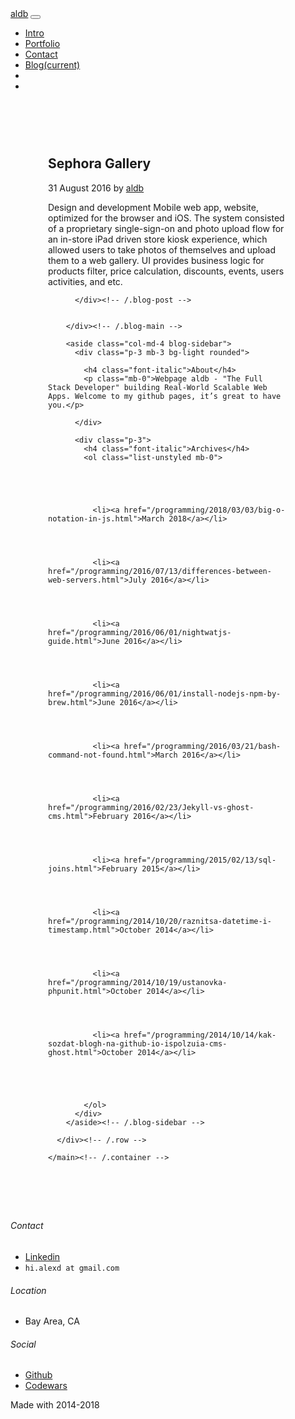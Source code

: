 <!DOCTYPE html>
<html lang="en">
  <head>
  <meta charset="utf-8">
  <meta http-equiv="X-UA-Compatible" content="IE=edge">
  <meta name="viewport" content="width=device-width, initial-scale=1">

  <link rel="stylesheet" href="/assets/css/bootstrap.min.css" />
<link rel="stylesheet" href="/assets/css/ionicons.min.css" />
<link rel="stylesheet" href="/assets/css/styles.css" />
  <script src="/assets/js/jquery.min.js"></script>
<script src="/assets/js/popper.min.js"></script>
<script src="/assets/js/bootstrap.min.js"></script>

  <title>Sephora Gallery</title>
  <meta name="description" content="Design and development Mobile web app, website, optimized for the browser and iOS. The system consisted of a proprietary single-sign-on and photo upload flow...">

  <link rel="canonical" href="http://localhost:4000/portfolio_v2/2016/08/31/sephora.mdown">
  <link rel="alternate" type="application/rss+xml" title="aldb" href="/feed.xml">
  
  
</head>



<body>


<section class="bg-dark">
    <nav class="navbar navbar-expand-md navbar-dark fixed-top bg-dark">
  <div class="container">
  <a class="navbar-brand text-primary" href="http://localhost:4000">aldb</a>
  <button class="navbar-toggler" type="button" data-toggle="collapse" data-target="#navbarCollapse" aria-controls="navbarCollapse" aria-expanded="false" aria-label="Toggle navigation">
    <span class="navbar-toggler-icon"></span>
  </button>
  <div class="collapse navbar-collapse" id="navbarCollapse">
    <ul class="navbar-nav mr-auto">
      <li class="nav-item">
        <a class="nav-link" href="http://localhost:4000/#">Intro</a>
      </li>
      <li class="nav-item">
        <a class="nav-link" href="http://localhost:4000/#Portfolio">Portfolio</a>
      </li>
      <li class="nav-item dropdown">
        <a class="nav-link" href="#Contact">Contact</a>
      </li>
      <li class="nav-item">
        <a class="nav-link active" href="#">Blog<span class="sr-only">(current)</span></a>
      </li>
      <li class="nav-item pull-xs-right">
          <a class="nav-link" href="https://www.linkedin.com/in/alex-dubinchyk-76054ba0?trk=nav_responsive_tab_profile">
              <i class="ion-social-linkedin"></i>
          </a>
      </li>
      <li class="nav-item pull-xs-right">
          <a class="nav-link" href="https://github.com/aldb">
              <i class="ion-social-github"></i>
          </a>
      </li>
    </ul>
  </div>
  </div>
</nav>
</section>
<section>
  <div class="container py-4">
    <main role="main" class="container" style="padding: 60px;">
      <div class="row">
        <div class="col-md-8 blog-main">
          <div class="blog-post">
            <h2 class="blog-post-title">Sephora Gallery</h2>
            <p class="blog-post-meta">31 August 2016 by <a href="#">aldb</a></p>
            Design and development Mobile web app, website, optimized for the browser and iOS. The system consisted of a proprietary single-sign-on and photo upload flow for an in-store iPad driven store kiosk experience, which allowed users to take photos of themselves and upload them to a web gallery. UI provides business logic for products filter, price calculation, discounts, events, users activities, and etc.

          </div><!-- /.blog-post -->

          
        </div><!-- /.blog-main -->

        <aside class="col-md-4 blog-sidebar">
          <div class="p-3 mb-3 bg-light rounded">
            
            <h4 class="font-italic">About</h4>
            <p class="mb-0">Webpage aldb - "The Full Stack Developer" building Real-World Scalable Web Apps. Welcome to my github pages, it’s great to have you.</p>
            
          </div>

          <div class="p-3">
            <h4 class="font-italic">Archives</h4>
            <ol class="list-unstyled mb-0">
            
            
            
            
            
              <li><a href="/programming/2018/03/03/big-o-notation-in-js.html">March 2018</a></li>
            
            
            
            
              <li><a href="/programming/2016/07/13/differences-between-web-servers.html">July 2016</a></li>
            
            
            
            
              <li><a href="/programming/2016/06/01/nightwatjs-guide.html">June 2016</a></li>
            
            
            
            
              <li><a href="/programming/2016/06/01/install-nodejs-npm-by-brew.html">June 2016</a></li>
            
            
            
            
              <li><a href="/programming/2016/03/21/bash-command-not-found.html">March 2016</a></li>
            
            
            
            
              <li><a href="/programming/2016/02/23/Jekyll-vs-ghost-cms.html">February 2016</a></li>
            
            
            
            
              <li><a href="/programming/2015/02/13/sql-joins.html">February 2015</a></li>
            
            
            
            
              <li><a href="/programming/2014/10/20/raznitsa-datetime-i-timestamp.html">October 2014</a></li>
            
            
            
            
              <li><a href="/programming/2014/10/19/ustanovka-phpunit.html">October 2014</a></li>
            
            
            
            
              <li><a href="/programming/2014/10/14/kak-sozdat-blogh-na-github-io-ispolzuia-cms-ghost.html">October 2014</a></li>
            
            
            
            
            
            </ol>
          </div>
        </aside><!-- /.blog-sidebar -->

      </div><!-- /.row -->

    </main><!-- /.container -->
</div>

</section>


<div id="map"></div>
<footer id="myFooter" class="bg-dark">
    <div class="container" id="Contact">
        <div class="row">
            <div class="col-sm-4">
                <h6>Contact</h6>
                <ul>
                    <li><i class="ion-social-linkedin"></i> <a href="https://www.linkedin.com/in/alex-dubinchyk-76054ba0?trk=nav_responsive_tab_profile">Linkedin</a></li>
                    <li><i class="icon-sm ion-email"></i> <code class="text-primary">hi.alexd at gmail.com</code></li>
                </ul>
            </div>
            <div class="col-sm-4">
                <h6>Location</h6>
                <ul>
                    <li><i class="icon ion-location"></i> Bay Area, CA</li>
                </ul>
            </div>
            <div class="col-sm-4">
                <h6>Social</h6>
                <ul>
                    <li><i class="icon ion-social-github"></i> <a href="https://github.com/aldb">Github</a></li>
                    <li><i class="icon ion-code"></i> <a href="https://www.codewars.com/users/aldb">Codewars</a></li>
                </ul>
            </div>
        </div>
    </div>
    <div class="footer-copyright">
        <p>Made with <i class="ion-android-favorite-outline"></i> 2014-2018</p>
    </div>
</footer>


<!-- GOOGLE MAP -->
<script src="https://maps.googleapis.com/maps/api/js?key=AIzaSyAMQ2hSX8M4dfpI0-_C3bz0JjOdGQGMvdI"></script>
<script type="text/javascript">

$(document).ready(function () {
  /***************** Google Map ******************/
  function initialize() {
    var styles     = [{
      "featureType": "poi",
      "elementType": "all",
      "stylers": [{
        "visibility": "off"
      }]
    }, {
      "featureType": "transit",
      "elementType": "all",
      "stylers": [{
        "visibility": "off"
      }]
    }, {
      "featureType": "water",
      "elementType": "labels",
      "stylers": [{
        "visibility": "off"
      }]
    }, {
      "featureType": "landscape.man_made",
      "elementType": "all",
      "stylers": [{
        "visibility": "on"
      }]
    }, {
      "featureType": "landscape.natural",
      "elementType": "labels",
      "stylers": [{
        "visibility": "off"
      }]
    }, {
      "featureType": "landscape.natural.terrain",
      "elementType": "all",
      "stylers": [{
        "visibility": "off"
      }]
    }, {
      "featureType": "administrative.neighborhood",
      "elementType": "all",
      "stylers": [{
        "visibility": "off"
      }]
    }, {
      "featureType": "road.local",
      "elementType": "labels",
      "stylers": [{
        "visibility": "off"
      }]
    }, {
      "featureType": "road.local",
      "elementType": "geometry",
      "stylers": [{
        "color": "#47453e"
      }]
    }, {
      "featureType": "road.arterial",
      "elementType": "geometry",
      "stylers": [{
        "visibility": "simplified"
      }, {
        "color": "#5e5532"
      }]
    }, {
      "featureType": "road.highway",
      "elementType": "labels",
      "stylers": [{
        "visibility": "off"
      }]
    }, {
      "featureType": "administrative.country",
      "elementType": "geometry",
      "stylers": [{
        "color": "#949494"
      }]
    }, {
      "featureType": "road.arterial",
      "elementType": "labels",
      "stylers": [{
        "visibility": "off"
      }]
    }, {
      "featureType": "landscape.man_made",
      "elementType": "all",
      "stylers": [{
        "visibility": "off"
      }]
    }, {
      "featureType": "landscape.natural",
      "elementType": "all",
      "stylers": [{
        "color": "#333333"
      }]
    }, {
      "featureType": "road.highway",
      "elementType": "geometry",
      "stylers": [{
        "color": "#404040"
      }]
    }, {
      "featureType": "water",
      "elementType": "all",
      "stylers": [{
        "color": "#8798ab"
      }]
    }, {
      "featureType": "administrative.country",
      "elementType": "labels.text.fill",
      "stylers": [{
        "color": "#c7c7c7"
      }]
    }, {
      "featureType": "administrative.province",
      "elementType": "labels.text.fill",
      "stylers": [{
        "color": "#6b6b6b"
      }]
    }, {
      "featureType": "administrative.province",
      "elementType": "all",
      "stylers": [{
        "visibility": "off"
      }]
    }, {
      "featureType": "administrative.locality",
      "elementType": "labels.icon",
      "stylers": [{
        "color": "#ffcc00"
      }]
    }, {
      "featureType": "road",
      "elementType": "labels.icon",
      "stylers": [{
        "visibility": "off"
      }]
    }, {
      "featureType": "administrative.country",
      "elementType": "labels.text.stroke",
      "stylers": [{
        "color": "#333333"
      }, {
        "weight": 5
      }]
    }, {
      "featureType": "administrative.locality",
      "elementType": "labels.text.stroke",
      "stylers": [{
        "color": "#333333"
      }]
    }, {
      "featureType": "administrative.locality",
      "elementType": "labels.text.fill",
      "stylers": [{
        "color": "#b3b3b3"
      }]
    }, {
      "featureType": "administrative.land_parcel",
      "elementType": "all",
      "stylers": [{
        "visibility": "off"
      }]
    }, {
      "featureType": "road.highway",
      "elementType": "geometry",
      "stylers": [{
        "visibility": "simplified"
      }, {
        "color": "#525252"
      }]
    }, {
      "featureType": "road.highway.controlled_access",
      "elementType": "geometry",
      "stylers": [{
        "color": "#474747"
      }]
    }];
    var mapCanvas  = document.getElementById('map');
    var mapOptions = {
        center: new google.maps.LatLng(37.5689858, -122.0744625),
        zoom: 8,
        mapTypeId: google.maps.MapTypeId.ROADMAP,
          styles: styles
    }
    var map = new google.maps.Map(mapCanvas, mapOptions);
  }
  google.maps.event.addDomListener(window, 'load', initialize);

});
</script>
<!-- GOOGLE MAP -->
</body>
</html>
